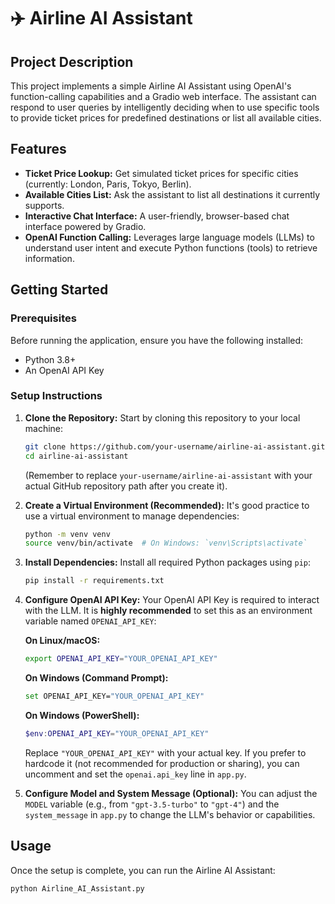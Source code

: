 # ✈️ Airline AI Assistant

## Project Description
This project implements a simple Airline AI Assistant using OpenAI's function-calling capabilities and a Gradio web interface. The assistant can respond to user queries by intelligently deciding when to use specific tools to provide ticket prices for predefined destinations or list all available cities.

## Features
-   **Ticket Price Lookup:** Get simulated ticket prices for specific cities (currently: London, Paris, Tokyo, Berlin).
-   **Available Cities List:** Ask the assistant to list all destinations it currently supports.
-   **Interactive Chat Interface:** A user-friendly, browser-based chat interface powered by Gradio.
-   **OpenAI Function Calling:** Leverages large language models (LLMs) to understand user intent and execute Python functions (tools) to retrieve information.

## Getting Started

### Prerequisites
Before running the application, ensure you have the following installed:
-   Python 3.8+
-   An OpenAI API Key

### Setup Instructions

1.  **Clone the Repository:**
    Start by cloning this repository to your local machine:
    ```bash
    git clone https://github.com/your-username/airline-ai-assistant.git
    cd airline-ai-assistant
    ```
    (Remember to replace `your-username/airline-ai-assistant` with your actual GitHub repository path after you create it).

2.  **Create a Virtual Environment (Recommended):**
    It's good practice to use a virtual environment to manage dependencies:
    ```bash
    python -m venv venv
    source venv/bin/activate  # On Windows: `venv\Scripts\activate`
    ```

3.  **Install Dependencies:**
    Install all required Python packages using `pip`:
    ```bash
    pip install -r requirements.txt
    ```

4.  **Configure OpenAI API Key:**
    Your OpenAI API Key is required to interact with the LLM. It is **highly recommended** to set this as an environment variable named `OPENAI_API_KEY`:

    **On Linux/macOS:**
    ```bash
    export OPENAI_API_KEY="YOUR_OPENAI_API_KEY"
    ```

    **On Windows (Command Prompt):**
    ```bash
    set OPENAI_API_KEY="YOUR_OPENAI_API_KEY"
    ```

    **On Windows (PowerShell):**
    ```powershell
    $env:OPENAI_API_KEY="YOUR_OPENAI_API_KEY"
    ```
    Replace `"YOUR_OPENAI_API_KEY"` with your actual key. If you prefer to hardcode it (not recommended for production or sharing), you can uncomment and set the `openai.api_key` line in `app.py`.

5.  **Configure Model and System Message (Optional):**
    You can adjust the `MODEL` variable (e.g., from `"gpt-3.5-turbo"` to `"gpt-4"`) and the `system_message` in `app.py` to change the LLM's behavior or capabilities.

## Usage

Once the setup is complete, you can run the Airline AI Assistant:

```bash
python Airline_AI_Assistant.py
